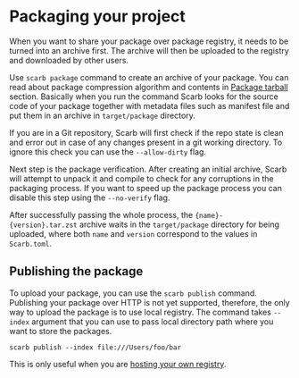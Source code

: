 # Packaging your project

When you want to share your package over package registry, it needs to be turned into an archive first. The archive will then be uploaded to the registry and downloaded by other users.

Use `scarb package` command to create an archive of your package. You can read about package compression algorithm and contents in [Package tarball](/docs/registries/package-tarball) section.
Basically when you run the command Scarb looks for the source code of your package together with metadata files such as manifest file and put them in an archive in `target/package` directory.

If you are in a Git repository, Scarb will first check if the repo state is clean and error out in case of any changes present in a git working directory. To ignore this check you can use the `--allow-dirty` flag.

Next step is the package verification. After creating an initial archive, Scarb will attempt to unpack it and compile to check for any corruptions in the packaging process. If you want to speed up the package process you can disable this step using the `--no-verify` flag.

After successfully passing the whole process, the `{name}-{version}.tar.zst` archive waits in the `target/package` directory for being uploaded, where both `name` and `version` correspond to the values in `Scarb.toml`.

## Publishing the package

To upload your package, you can use the `scarb publish` command. Publishing your package over HTTP is not yet supported, therefore, the only way to upload the package is to use local registry. The command takes `--index` argument that you can use to pass local directory path where you want to store the packages.

```shell
scarb publish --index file:///Users/foo/bar
```

This is only useful when you are [hosting your own registry](/docs/registries/custom-registry).
